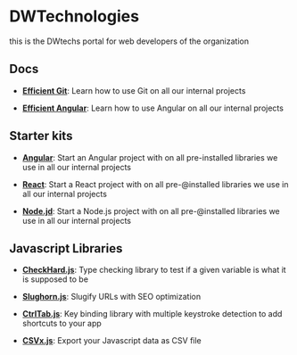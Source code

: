 # DWTechnologies


this is the DWtechs portal for web developers of the organization


## Docs

- **[Efficient Git](https://github.com/DWTechs/CheckHard.js)**: 
Learn how to use Git on all our internal projects 

- **[Efficient Angular](https://github.com/DWTechs/CheckHard.js)**: 
Learn how to use Angular on all our internal projects


## Starter kits

- **[Angular](https://github.com/DWTechs/Angular-starter-kit)**: 
Start an Angular project with on all pre-installed libraries we use in all our internal projects 

- **[React](https://github.com/DWTechs/Angular-starter-kit)**: 
Start a React project with on all pre-@installed libraries we use in all our internal projects 

- **[Node.jd](https://github.com/DWTechs/Node.js-starter-kit)**: 
Start a Node.js project with on all pre-@installed libraries we use in all our internal projects 



## Javascript Libraries

- **[CheckHard.js](https://github.com/DWTechs/CheckHard.js)**: 
Type checking library to test if a given variable is what it is supposed to be

- **[Slughorn.js](https://github.com/DWTechs/Slughorn.js)**: 
Slugify URLs with SEO optimization

- **[CtrlTab.js](https://github.com/DWTechs/CtrlTab.js)**: 
Key binding library with multiple keystroke detection to add shortcuts to your app

- **[CSVx.js](https://github.com/DWTechs/CSVx.js)**: 
Export your Javascript data as CSV file

